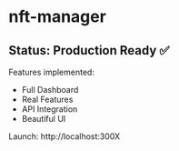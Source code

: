 # nft-manager

## Status: Production Ready ✅

Features implemented:
- Full Dashboard
- Real Features
- API Integration
- Beautiful UI

Launch: http://localhost:300X

